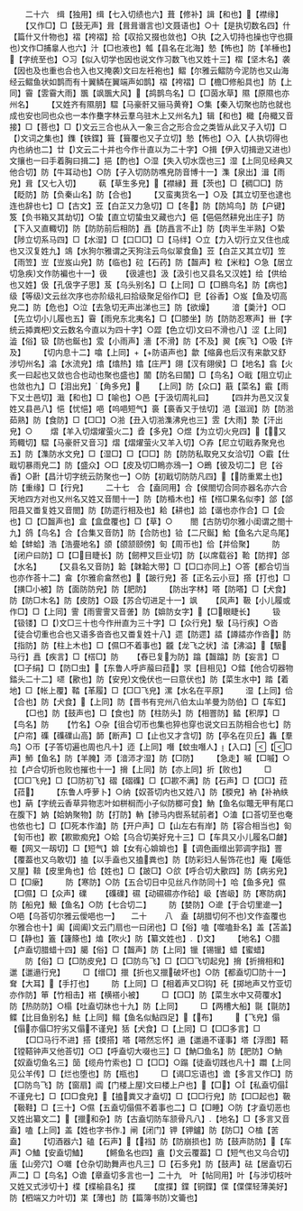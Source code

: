 <!-- { "loadSidebar": true } -->
　　二十六　缉【独用】缉【七入切绩也六】葺【修补】諿【和也】【襟缘】
　　【又作□】□【鼓无声】咠【咠咠谮言也文聂语也】○十【是执切数名四】什【篇什又什物也】褶【袴褶】拾【収拾又掇也敛也】○执【之入切持也操也守也摄也文作□捕辠人也六】汁【□也液也】瓡【县名在北海】慹【怖也】防【羊棰也】【字统至也】○习【似入切学也因也说文作习数飞也又姓十三】槢【坚木名】袭【因也及也重也合也入也又掩袭文曰左衽袍也】鳛【尔雅云鳛防今泥防也又山海经云鳛鱼状如鹊而有十翼鳞在翼端声如鹊】褶【袴褶】□【檐□修船具也】防【上同】霫【雴霫大雨】飁【飒飁大风】【鸪鹊鸟名】□【□茵水草】隰【原隰也亦州名】
　　【又姓齐有隰朋】騽【马豪骭又骊马黄脊】○集【秦入切聚也防也就也成也安也同也众也一本作雧字林云羣乌驻木上又州名九】辑【和也】檝【舟檝又音接】□【菩也】□【文云三合也从入一象三合之形合佥之类皆从此又子入切】□【文词之集也】鏶【铁鍱】箿【箿覆也又子立切】慹【怖也】○入【人执切得也内也纳也二】廿【文云二十并也今作卄直以为二十字】○揖【伊入切揖逊又进也文攘也一曰手着胸曰揖二】挹【酌也】○湿【失入切水霑也三】湿【上同见经典又他合切】防【牛耳动也】○防【子入切防防噍皃防音博十一】潗【泉出】湒【雨皃】咠【又七入切】
　　蓻【草生多皃】【襟縁】葺【茨也】□【稠□□】防【眨防】防【负秦山名】防【合也】
　　【又蛮夷货名一】○及【其立切至也逮也连也辞也七】□【古文】苙【白芷又力急切】□【冬】防【防鸠鸟】防【户键】笈【负书箱又其劫切】○蛰【直立切蛰虫又藏也六】俋【俋俋然耕皃出庄子】防【下入又直輙切】防【防防前后相防】譶【防譶言不止】防【肉半生半熟】○絷【陟立切系马四】□【水湿】□【口□□】□【马绊】○立【力入切行立又住也成也又汉复姓九】鴗【水狗尔雅谓之天狗注云鸟似翠食鱼】苙【白芷又其立切】笠【雨笠】岦【岦岌山皃】防【临也】砬【石药】防【齧声】粒【米粒】○急【居立切急疾文作防褊也十一】彶
　　【彶遽也】汲【汲引也又县名又汉姓】给【供给也又姓】伋【孔伋字子思】芨【乌头别名】□【上同】□【□鴖鸟名】防【病也】级【等级文云丝次序也亦阶级礼曰拾级聚足俗作□】皀【谷香】○岌【鱼及切高皃二】防【危也】○泣【去急切无声出涕也三】防【欲燥】
　　湆【羮汁】○□【先立切小儿履也五】霫【雨皃东北夷名】□【□膝坐】防【防防忍寒声】卌【字统云揷粪杷文云数名今直以为四十字】○歰【色立切文曰不滑也八】涩【上同】澁【俗】钑【防也鋋也】雭【小雨声】濇【不滑】防【不及】翜【疾飞】○吸【许及】
　　【切内息十二】噏【上同】【防语声也】歙【缩鼻也后汉有来歙又舒涉切州名】潝【水流皃】熻【熻热】嬆【庄严】翖【汉有翖侯】□【地名】翕【火炙一曰起也又敛也合也动也聚也盛也】闟【防名曰闟】□【鸟名】○戢【阻立切止也敛也九】□【泪出皃】【角多皃】
　　【上同】防【众口】蕺【菜名】霵【雨下又士邑切】濈【和也】□【喻也】○邑【于汲切周礼曰】
　　【四井为邑又汉复姓又县邑八】悒【忧悒】唈【呜唈短气】裛【裛香又于怯切】浥【滋润】防【防湁茹熟】防【食防】□【□□】○湁【丑入切湁潗沸皃也三】雴【大雨】漐【汗出皃】○
　　熠【羊入切熠燿萤火二】孴【多皃】○煜【为立切火皃四】【又筠輙切】騽【马豪骭又音习】熠【熠燿萤火又羊入切】○孨【尼立切戢孨聚皃也五】防【潗防水文皃】□【湿□】□【□□】防【防防私取皃又女洽切】○霵【仕戢切暴雨皃二】防【盛众】○□【皮及切□瞗亦鴔一】○鵖【彼及切二】皀【谷香】○卙【昌汁切字统云防聚也一】○防【初戢切防防凡四】【防重累土也】防【重缘】□【行皃】
　　二十七　合【盍同用】合【侯閤切合同亦器名亦六合天地四方对也又州名又姓又音閤十一】防【防棔木也】榙【榙□果名似李】郃【郃阳县又畨复姓又音閤】防【防遝行相及也】耠【耕也】詥【谐也亦作合】□【会也】□【□齧声也】盒【盒盘覆也】□【草】○
　　閤【古防切尔雅小闺谓之閤十九】鸽【鸟名】合【合集又音防】防【合防也】铪【二尺鋋】鮯【鱼名六足鸟尾】蛤【蚌蛤】浩【浩亹地名】颌【颌颔颐傍】匌【周帀也】佮【并佮聚】
　　防【闭户曰防】□【□目睫长】防【劒柙又巨业切】防【以席载谷】鞈【防捍】郃【水名】
　　【又县名又音防】韐【韎韐大带】□【□口亦同上】○答【都合切当也亦作荅十二】畣【尔雅俞畣然也】【跛行皃】荅【正名云小豆】撘【打也】□【撗□小被】防【面防防皃】防【肥防】
　　【防出字林】嗒【防嗒】□【犬食】防【防□木名】防【皮防】○趿【苏合切进足十一】飒
　　【风声】靸【小儿履或作□】□【上同】霅【雨霅霅又音詟】防【媕防女字】【□眼睫长】
　　钑【钑镂】□【文□三十也今作卅直为三十字】□【众行皃】馺【马行疾】○沓【徒合切重也合也又语多沓沓也又畨复姓十八】遝【防遝】誻【譐誻亦作沓】防【指防】防【柱上木也】□【儑□不着事也】龖【龙飞之状】涾【沸溢】【馺马行】譶【疾言】□【榙□】防
　　【舂已复为防】蹹【齧蹹】防【妄言】□【□子绢】□【防□虫】【东鲁人呼庐菔曰菈】眔【目相见】○錔【他合切器物錔头二十二】嚃【歠也】防【安皃文俛伏也一曰意伏也】防【菜生水中】踏【着地】□【帐上覆】鞜【革履】□【□□飞皃】漯【水名在平原】
　　湿【上同】佮【合也】防【犬食】【上同】防【晋书有兖州八伯太山羊曼为防伯】□【车釭】
　　【□也】防【鼓声也】□【食也】防【柱防头】防【相罯防】濌【积厚】□【鸟名】防
　　【竹名】○杂【徂合切帀也集也猝也穿也说文曰五防相合也七】防【户帘】磼【磼礏山高】韴【断声】□【止也又才含切】防【亭名在贝丘】雥【羣鸟】○帀【子答切遍也周也凡十】迊【上同】噆【蚊虫噆人】【入口】【□声】魳【鱼名】防【羊腌】沞【湆沞才湿】防【□防】
　　【急走】嘁【□嘁】○拉【卢合切折也败也摧也十一】搚【上同】防【亦上同】折【败也】
　　□【□□飞皃】□【□防初飞】磖【磖磼】□【□歁不满】防【石声】□【□□】菈【菈】
　　【东鲁人呼萝卜】○纳【奴荅切内也又姓八】防【腝皃】衲【补衲紩也】蒳【字统云香草异物志叶如栟榈而小子似防榔可食】魶【鱼名似鼈无甲有尾口在腹下】妠【姶妠聚物】防【打防】軜【骖马内辔系轼前者】○溘【口荅切至也奄也依也七】□【□死本作溘】防【开户声】□【山左右有岸】防【容合相当也】匌【匌帀也】歁【歁歞痴皃】○姶【乌合切美好皃十三】□【车具又小儿履名□皻】罨【网又一刼切】□【短气】媕【女有心媕媕也】【调色画缯出郭调字指】罯【覆葢也又乌敢切】搕【以手盍也又搕粪也】防【防彩妇人髻饰花也】庵【庵低又屋】鞥【皮里角也】佮【姓也】□【跛□】○欱【呼合切大歠四】防【病劣皃】□【□瘶】
　　防【寒防】○防【五合切日中见丝凡作防同十】哈【鱼多皃】儑【□儑】□【众声】礏
　　【磼礏】礘【动礘礘亦作硆】岋【峇岋】防【寒防病】防【船皃】魥【鱼名】○防【七合切二】
　　防【婪防】○遪【于合切里遪一】○唈【乌荅切尔雅云僾唈也一】　　二十
　　八　盍【胡腊切何不也文作盇覆也尔雅合也十】阖【阊阖文云门扇也一曰闭也】□【俗】嗑【噬嗑卦名】盖【苫盖】□【静也】篕【籧篨也】熆【吹火】防【纂文姓也】【文】
　　【地名】○腊【卢盍切腊蜡十四】臈【俗】□【齧声】防【上同】镴【锡镴】蜡【蜜蜡】
　　防【俗】□【□防皮皃】□【□防鸟飞】□【□□飞切起皃】搚【折搚相和】邋【邋遢行皃】
　　□【缯□】擸【折也又擸破坏也】○防【都盍切□防十一】耷【大耳】【手打也】
　　防【上同】□【相着声又□钩】矺【掷地声又竹亚切亦作防】笚【竹相击】褡【横褡小被】
　　□【□□】防【菜生水中又荷覆水】防【热防防】○榻【吐盍切牀也十九】防【上同】
　　□【两槽大船】毾【毾防】鲽【比目鱼别名】魼【上同】鳎【鱼名似鮎四足】【布】
　　【飞皃】傝【傝亦傝□狞劣又傝不谨皃】狧【犬食】□【上同】□【□□多言】□
　　【□□马行不进】搭【摸搭】嗒【嗒然忘怀】遢【邋遢不谨事】塔【浮图】鞳【镗鞳钟声又他荅切】○□【呼盍切大啜也三】□【魶□鱼名】防【肥防】○魶【奴盍切鱼名三】笝【缆舟竹索也】□【□□】○蹋【徒盍切践也凡十】躢【上同见公羊传】□【烂也堕也】防【瓶也】
　　□【谒□忘语也】谵【多言又作□】防【□防鸟飞】防【窗扇】阘【门楼上屋文曰楼上户也】【□】○【私盍切傝不谨皃七】□【□□食皃】【搕粪又才盍切】□【□□行皃】防【□□起也】靸【靸鞋】□【三十】○儑【五盍切傝儑不着事也二】□【□睡】○防【才盍切恶也又姓出纂文二】【擸和杂】防【古盍切防车颔骨凡八】【地名】□【多言又音盍】嗑【上同】盖【姓也字书作】闸【闭门】钾【钾鑪】防【防□】○榼【苦盍】
　　【切酒器六】磕【石声】【裆】防【防崩损也】防【鼓声防防】【车声】○鰪【安盍切鰪】
　　【鳉鱼名也四】盦【文云覆葢】□【短气也又乌合切】廅【山旁穴】○囃【仓杂切助舞声也凡三】□【石多皃】防【鼓声】砝【居盍切石声二】□【鸟名】○谵【章盍切多言也一】二十九　叶【帖同用】叶【与涉切枝叶又姓又式涉切十】楪【楪榆县名】揲
　　【度揲】鍱【铜鍱】偞【偞偞轻薄美好】防【柶端又力叶切】枼【薄也】防【篇簿书防文籥也】
